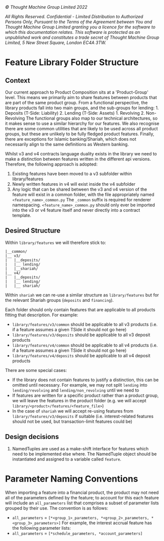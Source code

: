 _© Thought Machine Group Limited 2022_

_All Rights Reserved. Confidential - Limited Distribution to Authorized Persons Only, Pursuant to the Terms of the Agreement between You and Thought Machine Group Limited granting you a licence for the software to which this documentation relates. This software is protected as an unpublished work and constitutes a trade secret of Thought Machine Group Limited, 5 New Street Square, London EC4A 3TW._

# Feature Library Folder Structure

## Context

Our current approach to Product Composition sits at a 'Product-Group' level. This means we primarily aim to share features between products that are part of the same product group.
From a functional perspective, the library products fall into two main groups, and the sub-groups for lending:
    1. Deposits (T-Side: Liability)
    2. Lending (T-Side: Assets)
       1. Revolving
       2. Non-Revolving
The functional groups also map to our technical architectures, so it makes sense to use a similar hierarchy for our features. We also recognise there are some common utilities that are likely to be used across all product groups, but these are unlikely to be fully fledged product features.
Finally, there are exceptions for Islamic banking/Shariah, which does not necessarily align to the same definitions as Western banking.

Whilst v3 and v4 contracts language duality exists in the library we need to make a distinction between features written in the different api versions. Therefore, the following approach is adopted:

1. Existing features have been moved to a v3 subfolder within library/features
2. Newly written features in v4 will exist inside the v4 subfolder
3. Any logic that can be shared between the v3 and v4 version of the feature will exist in a common folder, with the file appropriately named `<feature_name>_common.py` The `_common` suffix is required for renderer namespacing. `<feature_name>_common.py` should only ever be imported into the v3 or v4 feature itself and never directly into a contract template.

## Desired Structure

Within `library/features` we will therefore stick to:

```plaintext
|__common/
|__ v3/
|   |__deposits/
|   |__ lending/
|   |__shariah/
|__ v4/
|   |__deposits/
|   |__ lending/
|   |__ shariah/
```

Within `shariah` we can re-use a similar structure as `library/features` but for the relevant Shariah groups (`deposits` and `financing`).

Each folder should only contain features that are applicable to all products fitting that description. For example:

- `library/features/v3/common` should be applicable to all v3 products (i.e. if a feature assumes a given TSide it should not go here)
- `library/features/v3/deposits` should be applicable to all v3 deposit products
- `library/features/v4/common` should be applicable to all v4 products (i.e. if a feature assumes a given TSide it should not go here)
- `library/features/v4/deposits` should be applicable to all v4 deposit products

There are some special cases:

- If the library does not contain features to justify a distinction, this can be omitted until necessary. For example, we may not split `lending` into `lending/revolving` and `lending/non_revolving` until we need to
- If features are written for a specific product rather than a product group, we will leave the features in the product folder (e.g. we will accept `library/<product>/features/<feature_file>`)
- In the case of `shariah` we will accept re-using features from `library/features/v3/deposits` if suitable (i.e. interest-related features should not be used, but transaction-limit features could be)

## Design decisions

1. NamedTuples are used as a make-shift interface for features which need to be implemented else where. The NamedTuple object should be instantiated and assigned to a variable called `feature`.

# Parameter Naming Conventions

When importing a feature into a financial product, the product may not need all of the parameters defined by the feature; to account for this each feature will include an `all_parameters` list that comprises a subset of parameter lists grouped by their use. The convention is as follows:

- `all_parameters` = `[*<group_1>_parameters, *<group_2>_parameters, *<group_3>_parameters>]`
For example, the interest accrual feature has the following parameter lists:
- `all_parameters` = `[*schedule_parameters, *account_parameters]`
